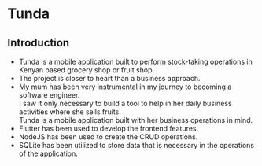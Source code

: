 # Tunda
## Introduction

- Tunda is a mobile application built to perform stock-taking operations in Kenyan based grocery shop or fruit shop.
- The project is closer to heart than a business approach.
- My mum has been very instrumental in my journey to becoming a software engineer. <br>
I saw it only necessary to build a tool to help in her daily business activities where she sells fruits.<br>
Tunda is a mobile application built with her business operations in mind. 
- Flutter has been used to develop the frontend features.
- NodeJS has been used to create the CRUD operations.
- SQLite has been utilized to store data that is necessary in the operations of the application.